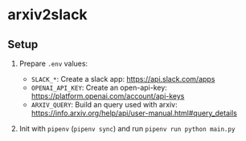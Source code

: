 # arxiv2slack

## Setup

1. Prepare `.env` values:

   - `SLACK_*`: Create a slack app: https://api.slack.com/apps
   - `OPENAI_API_KEY`: Create an open-api-key: https://platform.openai.com/account/api-keys
   - `ARXIV_QUERY`: Build an query used with arxiv: https://info.arxiv.org/help/api/user-manual.html#query_details

2. Init with `pipenv` (`pipenv sync`) and run `pipenv run python main.py`
